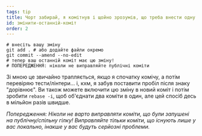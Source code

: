 ```yaml
---
tags: tip
title: Чорт забирай, я комітнув і щойно зрозумів, що треба внести одну невеличку зміну!
id: змінити-останній-коміт
order: 2
---
```


```git
# внесіть вашу зміну
git add . # або додайте файли окремо
git commit --amend --no-edit
# тепер ваш останній коміт має цю зміну!
# ПОПЕРЕДЖЕННЯ: ніколи не виправляйте публічні коміти
```

Зі мною це звичайно трапляється, якщо я спочатку комічу, а потім перевіряю тести/лінтери... і, кхм, я забув поставити пробіл після знаку "дорівнює". Ви також можете включити цю зміну в новий коміт і потім зробити `rebase -i`, щоб об'єднати два коміти в один, але цей спосіб десь в мільйон разів швидше.

*Попередження: Ніколи не варто виправляти коміти, що були запушені на публічну/спільну гілку! Виправляйте тільки коміти, що існують лише у вас локально, інакше у вас будуть серйозні проблеми.*